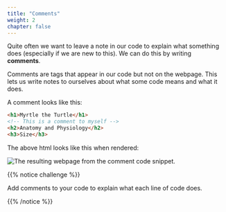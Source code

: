 ```yaml
---
title: "Comments"
weight: 2
chapter: false
---
```


Quite often we want to leave a note in our code to explain what something does (especially if we are new to this).
We can do this by writing **comments**.

Comments are tags that appear in our code but not on the webpage.
This lets us write notes to ourselves about what some code means and what it does.


A comment looks like this:

```html
<h1>Myrtle the Turtle</h1>
<!-- This is a comment to myself -->
<h2>Anatomy and Physiology</h2>
<h3>Size</h3>
```

The above html looks like this when rendered:

![The resulting webpage from the comment code snippet.](../../images/myrtle_headings.png)

{{% notice challenge %}}

Add comments to your code to explain what each line of code does.

{{% /notice %}}
